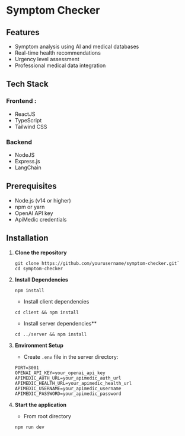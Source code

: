 # Symptom Checker

## Features
- Symptom analysis using AI and medical databases
- Real-time health recommendations
- Urgency level assessment
- Professional medical data integration

## Tech Stack

### Frontend :
- ReactJS
- TypeScript
- Tailwind CSS

### Backend
- NodeJS
- Express.js
- LangChain

## Prerequisites
- Node.js (v14 or higher)
- npm or yarn
- OpenAI API key
- ApiMedic credentials

## Installation

1. **Clone the repository**
   ```
   git clone https://github.com/yourusername/symptom-checker.git`
   cd symptom-checker
   ```

2. **Install Dependencies**
    ```
    npm install
    ```

    - Install client dependencies
    ```
    cd client && npm install
    ```

    - Install server dependencies**
    ```
    cd ../server && npm install
    ```

3. **Environment Setup**
    - Create `.env` file in the server directory:
    ```
    PORT=3001
    OPENAI_API_KEY=your_openai_api_key
    APIMEDIC_AUTH_URL=your_apimedic_auth_url
    APIMEDIC_HEALTH_URL=your_apimedic_health_url
    APIMEDIC_USERNAME=your_apimedic_username
    APIMEDIC_PASSWORD=your_apimedic_password
    ```

4. **Start the application**
    - From root directory
    ```
    npm run dev
    ```
